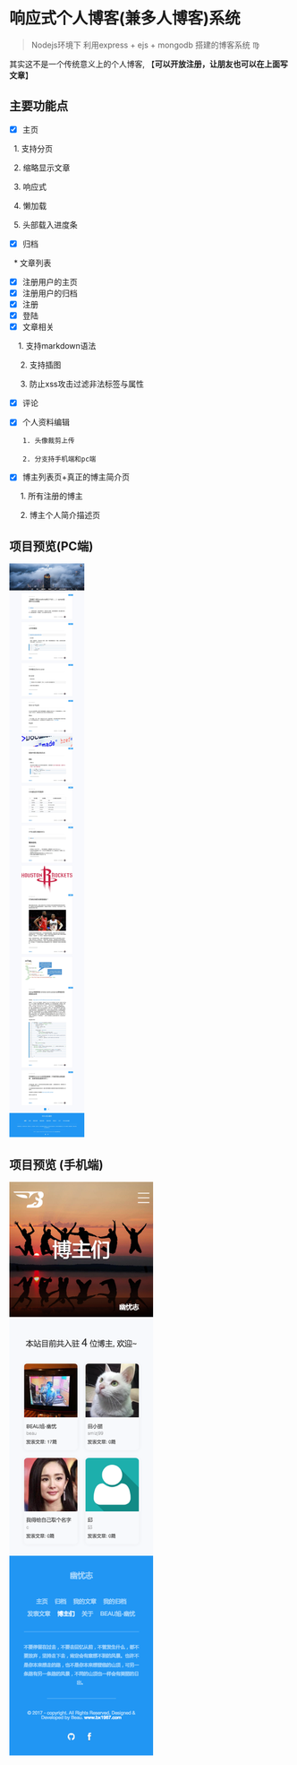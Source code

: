 # 响应式个人博客(兼多人博客)系统

> Nodejs环境下 利用express + ejs + mongodb 搭建的博客系统 :virgo:

其实这不是一个传统意义上的个人博客, 【**可以开放注册，让朋友也可以在上面写文章**】

## 主要功能点

- [x] 主页

      1. 支持分页
  
      2. 缩略显示文章
  
      3. 响应式
  
      4. 懒加载
  
      5. 头部载入进度条
  
- [x] 归档

      * 文章列表
      
- [x] 注册用户的主页
- [x] 注册用户的归档
- [x] 注册
- [x] 登陆
- [x] 文章相关

      1. 支持markdown语法
      
      2. 支持插图
      
      3. 防止xss攻击过滤非法标签与属性
      
- [x] 评论
- [x] 个人资料编辑

      1. 头像裁剪上传
      
      2. 分支持手机端和pc端
      
- [x] 博主列表页+真正的博主简介页
      
      1. 所有注册的博主
      
      2. 博主个人简介描述页

## 项目预览(PC端)

![项目截图](https://github.com/blff122620/blog/blob/master/static/img/blogpc.jpg?raw=true)

## 项目预览 (手机端)

![项目截图](https://github.com/blff122620/blog/blob/master/static/img/blogm.png?raw=true)
